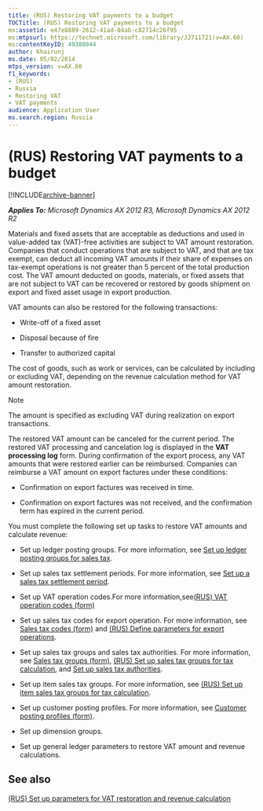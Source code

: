 ```yaml
---
title: (RUS) Restoring VAT payments to a budget
TOCTitle: (RUS) Restoring VAT payments to a budget
ms:assetid: e47e8889-2612-41ad-84ab-c82714c26f95
ms:mtpsurl: https://technet.microsoft.com/library/JJ711721(v=AX.60)
ms:contentKeyID: 49388044
author: Khairunj
ms.date: 05/02/2014
mtps_version: v=AX.60
f1_keywords:
- (RUS)
- Russia
- Restoring VAT
- VAT payments
audience: Application User
ms.search.region: Russia
---
```


# (RUS) Restoring VAT payments to a budget 


[!INCLUDE[archive-banner](includes/archive-banner.md)]


_**Applies To:** Microsoft Dynamics AX 2012 R3, Microsoft Dynamics AX 2012 R2_

Materials and fixed assets that are acceptable as deductions and used in value-added tax (VAT)-free activities are subject to VAT amount restoration. Companies that conduct operations that are subject to VAT, and that are tax exempt, can deduct all incoming VAT amounts if their share of expenses on tax-exempt operations is not greater than 5 percent of the total production cost. The VAT amount deducted on goods, materials, or fixed assets that are not subject to VAT can be recovered or restored by goods shipment on export and fixed asset usage in export production.

VAT amounts can also be restored for the following transactions:

  - Write-off of a fixed asset

  - Disposal because of fire

  - Transfer to authorized capital

The cost of goods, such as work or services, can be calculated by including or excluding VAT, depending on the revenue calculation method for VAT amount restoration.


> [!NOTE]
> <P>The amount is specified as excluding VAT during realization on export transactions.</P>



The restored VAT amount can be canceled for the current period. The restored VAT processing and cancelation log is displayed in the **VAT processing log** form. During confirmation of the export process, any VAT amounts that were restored earlier can be reimbursed. Companies can reimburse a VAT amount on export factures under these conditions:

  - Confirmation on export factures was received in time.

  - Confirmation on export factures was not received, and the confirmation term has expired in the current period.

You must complete the following set up tasks to restore VAT amounts and calculate revenue:

  - Set up ledger posting groups. For more information, see [Set up ledger posting groups for sales tax](set-up-ledger-posting-groups-for-sales-tax.md).

  - Set up sales tax settlement periods. For more information, see [Set up a sales tax settlement period](set-up-a-sales-tax-settlement-period.md).

  - Set up VAT operation codes.For more information,see[(RUS) VAT operation codes (form)](https://technet.microsoft.com/library/jj839695\(v=ax.60\))

  - Set up sales tax codes for export operation. For more information, see [Sales tax codes (form)](https://technet.microsoft.com/library/aa553257\(v=ax.60\)) and [(RUS) Define parameters for export operations](rus-define-parameters-for-export-operations.md).

  - Set up sales tax groups and sales tax authorities. For more information, see [Sales tax groups (form)](https://technet.microsoft.com/library/aa498345\(v=ax.60\)), [(RUS) Set up sales tax groups for tax calculation](rus-set-up-sales-tax-groups-for-tax-calculation.md), and [Set up sales tax authorities](set-up-sales-tax-authorities.md).

  - Set up item sales tax groups. For more information, see [(RUS) Set up item sales tax groups for tax calculation](rus-set-up-item-sales-tax-groups-for-tax-calculation.md).

  - Set up customer posting profiles. For more information, see [Customer posting profiles (form)](https://technet.microsoft.com/library/aa600572\(v=ax.60\)).

  - Set up dimension groups.

  - Set up general ledger parameters to restore VAT amount and revenue calculations.

## See also

[(RUS) Set up parameters for VAT restoration and revenue calculation](rus-set-up-parameters-for-vat-restoration-and-revenue-calculation.md)

  


